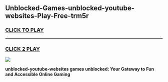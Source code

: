 
## Unblocked-Games-unblocked-youtube-websites-Play-Free-trm5r
<h3>
<a href="https://premium76.site?title=unblocked-youtube-websites&ref=19M">CLICK TO PLAY</a></h3>
<hr>

<h3>
<a href="https://premium76.site?title=unblocked-youtube-websites&ref=19M">CLICK 2 PLAY</a>
  
</h3>

<a href="https://premium76.site?title=unblocked-youtube-websites&ref=19M"><img src="https://clearcache.store/games.png"></a>


**unblocked-youtube-websites games unblocked: Your Gateway to Fun and Accessible Online Gaming**
